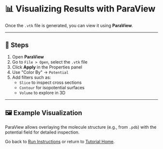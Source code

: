 # 📊 Visualizing Results with ParaView

Once the `.vtk` file is generated, you can view it using **ParaView**.

---

## 🧭 Steps

1. Open **ParaView**
2. Go to `File > Open`, select the `.vtk` file
3. Click **Apply** in the Properties panel
4. Use "Color By" → `Potential`
5. Add filters such as:
   - `Slice` to inspect cross sections
   - `Contour` for isopotential surfaces
   - `Volume` to explore in 3D

---

## 🖼️ Example Visualization

ParaView allows overlaying the molecule structure (e.g., from `.pdb`) with the potential field for detailed inspection.

Go back to [Run Instructions](run.md) or return to [Tutorial Home](index.md).
